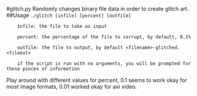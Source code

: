 #glitch.py
Randomly changes binary file data in order to create glitch art.
##Usage
```./glitch [infile] [percent] [outfile]```
        
		infile: the file to take as input
		
        percent: the percentage of the file to corrupt, by default, 0.1%
		
        outfile: the file to output, by default <filename>-glitched.<fileext>
        
        if the script is run with no arguments, you will be prompted for these pieces of information

Play around with different values for percent, 0.1 seems to work okay for most image formats, 0.01 worked okay for avi video.
